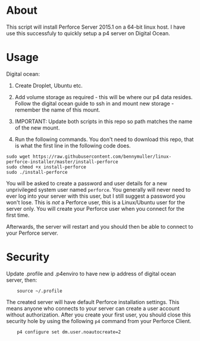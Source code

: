 # About

This script will install Perforce Server 2015.1 on a 64-bit linux host. I have use this successfuly to quickly setup a p4 server on Digital Ocean.

# Usage
Digital ocean:
1. Create Droplet, Ubuntu etc.
2. Add volume storage as required - this will be where our p4 data resides.  Follow the digital ocean guide to ssh in and mount new storage - remember the name of this mount.
3. IMPORTANT: Update both scripts in this repo so path matches the name of the new mount.

4. Run the following commands. You don't need to download this repo, that is what the first line in the following code does.

```shell
sudo wget https://raw.githubusercontent.com/bennymuller/linux-perforce-installer/master/install-perforce
sudo chmod +x install-perforce
sudo ./install-perforce
```

You will be asked to create a password and user details for a new unprivileged system user named `perforce`. You generally will never need to ever log into your server with this user, but I still suggest a password you won't lose. This is *not* a Perforce user, this is a Linux/Ubuntu user for the server only. You will create your Perforce user when you connect for the first time.

Afterwards, the server will restart and you should then be able to connect to your Perforce server.

# Security

Update .profile and .p4enviro to have new ip address of digital ocean server, then: 

        source ~/.profile

The created server will have default Perforce installation settings. This means anyone who connects to your server can create a user account without authorization. After you create your first user, you should close this security hole by using the following `p4` command from your Perforce Client.

        p4 configure set dm.user.noautocreate=2
